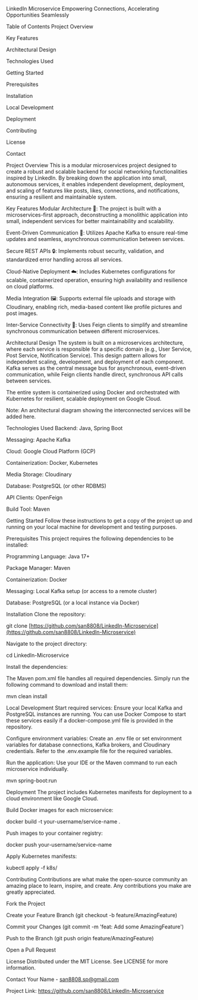 LinkedIn Microservice
Empowering Connections, Accelerating Opportunities Seamlessly

Table of Contents
Project Overview

Key Features

Architectural Design

Technologies Used

Getting Started

Prerequisites

Installation

Local Development

Deployment

Contributing

License

Contact

Project Overview
This is a modular microservices project designed to create a robust and scalable backend for social networking functionalities inspired by LinkedIn. By breaking down the application into small, autonomous services, it enables independent development, deployment, and scaling of features like posts, likes, connections, and notifications, ensuring a resilient and maintainable system.

Key Features
Modular Architecture 🧱: The project is built with a microservices-first approach, deconstructing a monolithic application into small, independent services for better maintainability and scalability.

Event-Driven Communication 📢: Utilizes Apache Kafka to ensure real-time updates and seamless, asynchronous communication between services.

Secure REST APIs 🔒: Implements robust security, validation, and standardized error handling across all services.

Cloud-Native Deployment ☁️: Includes Kubernetes configurations for scalable, containerized operation, ensuring high availability and resilience on cloud platforms.

Media Integration 🖼️: Supports external file uploads and storage with Cloudinary, enabling rich, media-based content like profile pictures and post images.

Inter-Service Connectivity 🔗: Uses Feign clients to simplify and streamline synchronous communication between different microservices.

Architectural Design
The system is built on a microservices architecture, where each service is responsible for a specific domain (e.g., User Service, Post Service, Notification Service). This design pattern allows for independent scaling, development, and deployment of each component. Kafka serves as the central message bus for asynchronous, event-driven communication, while Feign clients handle direct, synchronous API calls between services.

The entire system is containerized using Docker and orchestrated with Kubernetes for resilient, scalable deployment on Google Cloud.

Note: An architectural diagram showing the interconnected services will be added here.

Technologies Used
Backend: Java, Spring Boot

Messaging: Apache Kafka

Cloud: Google Cloud Platform (GCP)

Containerization: Docker, Kubernetes

Media Storage: Cloudinary

Database: PostgreSQL (or other RDBMS)

API Clients: OpenFeign

Build Tool: Maven

Getting Started
Follow these instructions to get a copy of the project up and running on your local machine for development and testing purposes.

Prerequisites
This project requires the following dependencies to be installed:

Programming Language: Java 17+

Package Manager: Maven

Containerization: Docker

Messaging: Local Kafka setup (or access to a remote cluster)

Database: PostgreSQL (or a local instance via Docker)

Installation
Clone the repository:

git clone [https://github.com/san8808/LinkedIn-Microservice](https://github.com/san8808/LinkedIn-Microservice)

Navigate to the project directory:

cd LinkedIn-Microservice

Install the dependencies:

The Maven pom.xml file handles all required dependencies. Simply run the following command to download and install them:

mvn clean install

Local Development
Start required services: Ensure your local Kafka and PostgreSQL instances are running. You can use Docker Compose to start these services easily if a docker-compose.yml file is provided in the repository.

Configure environment variables: Create an .env file or set environment variables for database connections, Kafka brokers, and Cloudinary credentials. Refer to the .env.example file for the required variables.

Run the application: Use your IDE or the Maven command to run each microservice individually.

mvn spring-boot:run

Deployment
The project includes Kubernetes manifests for deployment to a cloud environment like Google Cloud.

Build Docker images for each microservice:

docker build -t your-username/service-name .

Push images to your container registry:

docker push your-username/service-name

Apply Kubernetes manifests:

kubectl apply -f k8s/

Contributing
Contributions are what make the open-source community an amazing place to learn, inspire, and create. Any contributions you make are greatly appreciated.

Fork the Project

Create your Feature Branch (git checkout -b feature/AmazingFeature)

Commit your Changes (git commit -m 'feat: Add some AmazingFeature')

Push to the Branch (git push origin feature/AmazingFeature)

Open a Pull Request

License
Distributed under the MIT License. See LICENSE for more information.

Contact
Your Name - san8808.sp@gmail.com

Project Link: https://github.com/san8808/LinkedIn-Microservice
